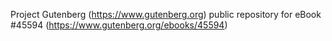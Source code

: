Project Gutenberg (https://www.gutenberg.org) public repository for eBook #45594 (https://www.gutenberg.org/ebooks/45594)
